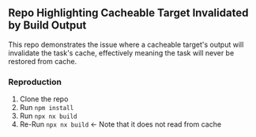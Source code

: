 ## Repo Highlighting Cacheable Target Invalidated by Build Output

This repo demonstrates the issue where a cacheable target's output will invalidate the task's cache, effectively meaning the task will never be restored from cache.

### Reproduction

1. Clone the repo
2. Run `npm install`
3. Run `npx nx build`
4. Re-Run `npx nx build` <- Note that it does not read from cache

